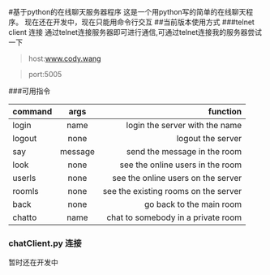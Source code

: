 #基于python的在线聊天服务器程序
这是一个用python写的简单的在线聊天程序。
现在还在开发中，现在只能用命令行交互
##当前版本使用方式
###telnet client 连接
通过telnet连接服务器即可进行通信,可通过telnet连接我的服务器尝试一下
>host:www.cody.wang

>port:5005

###可用指令

| command       | args               | function  |
| ------------- |:-------------:| -----:    |
| login         | name       | login the server with the name       |
| logout        | none          | logout the server     |
| say           | message     | send the message in the room      |
| look          | none          | see the online users in the room      |
| userls        | none          | see the online users on the server      |
| roomls        | none          | see the existing rooms on the server      |
| back          | none          | go back to the main room      |
| chatto        | name      | chat to somebody in a private room      |

### chatClient.py 连接
暂时还在开发中
